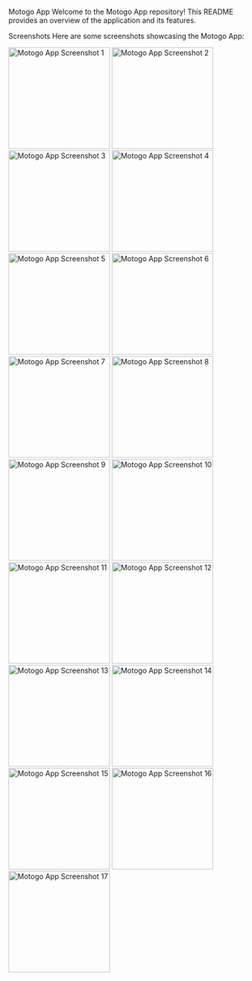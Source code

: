 Motogo App
Welcome to the Motogo App repository! This README provides an overview of the application and its features.

Screenshots
Here are some screenshots showcasing the Motogo App:

<img src="https://github.com/user-attachments/assets/87613026-ef13-4f07-946f-12ffab2aadd8" alt="Motogo App Screenshot 1" width="200"/>
<img src="https://github.com/user-attachments/assets/85550659-bde6-4b8f-a184-6ae37f7cc95a" alt="Motogo App Screenshot 2" width="200"/>
<img src="https://github.com/user-attachments/assets/b2cb6380-7bd9-4573-99ef-7966e8831230" alt="Motogo App Screenshot 3" width="200"/>
<img src="https://github.com/user-attachments/assets/30f43f00-9d28-4611-9e1c-c4e3a3811a5f" alt="Motogo App Screenshot 4" width="200"/>
<img src="https://github.com/user-attachments/assets/7acfa484-63c2-4951-b5cd-dea50e0a37bd" alt="Motogo App Screenshot 5" width="200"/>
<img src="https://github.com/user-attachments/assets/5831d689-b322-47f1-b687-7794056a1dbf" alt="Motogo App Screenshot 6" width="200"/>
<img src="https://github.com/user-attachments/assets/fc255002-9a70-4fbf-8990-d76f47cdaaf1" alt="Motogo App Screenshot 7" width="200"/>
<img src="https://github.com/user-attachments/assets/304de967-57f2-41cb-87a6-2d309851faff" alt="Motogo App Screenshot 8" width="200"/>
<img src="https://github.com/user-attachments/assets/483640a7-e18b-4c73-b041-871f129fed8f" alt="Motogo App Screenshot 9" width="200"/>
<img src="https://github.com/user-attachments/assets/ee275eca-8b84-498e-bcfe-c34b5c6948a4" alt="Motogo App Screenshot 10" width="200"/>
<img src="https://github.com/user-attachments/assets/df495119-0737-43dc-8a41-64638d187a97" alt="Motogo App Screenshot 11" width="200"/>
<img src="https://github.com/user-attachments/assets/b00e6134-e9aa-49fd-ad01-5112c5cef5b0" alt="Motogo App Screenshot 12" width="200"/>
<img src="https://github.com/user-attachments/assets/9f342b54-1b16-45fe-839e-9fa6a86b3d98" alt="Motogo App Screenshot 13" width="200"/>
<img src="https://github.com/user-attachments/assets/d6c4af64-fcbb-4cac-9360-67cd7353794f" alt="Motogo App Screenshot 14" width="200"/>
<img src="https://github.com/user-attachments/assets/47346907-74ab-478d-8c90-0e8271c39e19" alt="Motogo App Screenshot 15" width="200"/>
<img src="https://github.com/user-attachments/assets/55cd2107-8f2c-4620-b075-eb66a99b9a80" alt="Motogo App Screenshot 16" width="200"/>
<img src="https://github.com/user-attachments/assets/4d1a27db-914a-4ae0-9470-be49a6593f2e" alt="Motogo App Screenshot 17" width="200"/>
